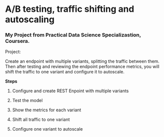 # A/B testing, traffic shifting and autoscaling

### My Project from Practical Data Science Specializastion, Coursera.

Project:

Create an endpoint with multiple variants, splitting the traffic between them. Then after testing and reviewing the endpoint performance metrics, you will shift the traffic to one variant and configure it to autoscale.

**Steps**

1. Configure and create REST Enpoint with multiple variants

2. Test the model

3. Show the metrics for each variant

4. Shift all traffic to one variant

5. Configure one variant to autoscale



